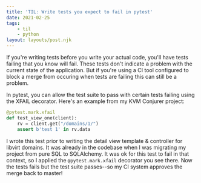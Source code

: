 ```yaml
---
title: 'TIL: Write tests you expect to fail in pytest'
date: 2021-02-25
tags:
    - til
    - python
layout: layouts/post.njk
---
```

If you're writing tests before you write your actual code, you'll have tests failing that you know will fail. These tests don't indicate a problem with the current state of the application. But if you're using a CI tool configured to block a merge from occuring when tests are failing this can still be a problem.

In pytest, you can allow the test suite to pass with certain tests failing using the XFAIL decorator. Here's an example from my KVM Conjurer project:

```python
@pytest.mark.xfail
def test_view_one(client):
    rv = client.get("/domains/1/")
    assert b'test 1' in rv.data

```

I wrote this test prior to writing the detail view template & controller for libvirt domains. It was already in the codebase when I was migrating my project from pure SQL to SQLAlchemy. It was ok for this test to fail in that context, so I applied the `@pytest.mark.xfail` decorator you see there. Now the tests fails but the test suite passes--so my CI system approves the merge back to master!
